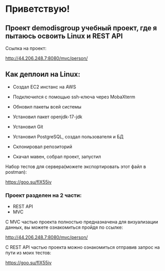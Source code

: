 # Приветствую!

## Проект demodisgroup учебный проект, где я пытаюсь освоить Linux и REST API


Ссылка на проект:

http://44.206.248.7:8080/mvc/person/


## Как деплоил на Linux:

* Создал EC2 инстанс на AWS
  
* Подключился с помощью ssh-ключа через MobaXterm

* Обновил пакеты всей системы

* Установил пакет openjdk-17-jdk

* Установил Git

* Установил PostgreSQL, создал пользователя и БД

* Склонировал репозиторий

* Скачал мавен, собрал проект, запустил

Набор тестов для сервера(можете экспортировать этот файл в postman):

https://goo.su/fIX55iv

### Проект разделен на 2 части:
* REST API
* MVC

С MVC частью проекта полностью предназначена для визуализации данных, вы можете ознакомиться пройдя по ссылке: 

http://44.206.248.7:8080/mvc/person/

C REST API частью проекта можно ознакомиться отправив запрос на пути из моих тестов:

https://goo.su/fIX55iv
